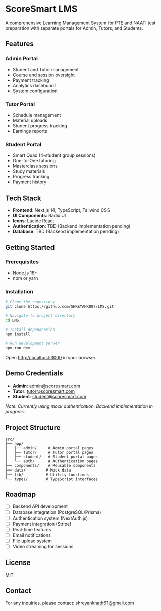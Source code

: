 # ScoreSmart LMS

A comprehensive Learning Management System for PTE and NAATI test preparation with separate portals for Admin, Tutors, and Students.

## Features

### Admin Portal
- Student and Tutor management
- Course and session oversight
- Payment tracking
- Analytics dashboard
- System configuration

### Tutor Portal
- Schedule management
- Material uploads
- Student progress tracking
- Earnings reports

### Student Portal
- Smart Quad (4-student group sessions)
- One-to-One tutoring
- Masterclass sessions
- Study materials
- Progress tracking
- Payment history

## Tech Stack

- **Frontend**: Next.js 14, TypeScript, Tailwind CSS
- **UI Components**: Radix UI
- **Icons**: Lucide React
- **Authentication**: TBD (Backend implementation pending)
- **Database**: TBD (Backend implementation pending)

## Getting Started

### Prerequisites
- Node.js 18+
- npm or yarn

### Installation

```bash
# Clone the repository
git clone https://github.com/SHREYANK007/LMS.git

# Navigate to project directory
cd LMS

# Install dependencies
npm install

# Run development server
npm run dev
```

Open [http://localhost:3000](http://localhost:3000) in your browser.

## Demo Credentials

- **Admin**: admin@scoresmart.com
- **Tutor**: tutor@scoresmart.com
- **Student**: student@scoresmart.com

*Note: Currently using mock authentication. Backend implementation in progress.*

## Project Structure

```
src/
├── app/
│   ├── admin/     # Admin portal pages
│   ├── tutor/     # Tutor portal pages
│   ├── student/   # Student portal pages
│   └── auth/      # Authentication pages
├── components/    # Reusable components
├── data/         # Mock data
├── lib/          # Utility functions
└── types/        # TypeScript interfaces
```

## Roadmap

- [ ] Backend API development
- [ ] Database integration (PostgreSQL/Prisma)
- [ ] Authentication system (NextAuth.js)
- [ ] Payment integration (Stripe)
- [ ] Real-time features
- [ ] Email notifications
- [ ] File upload system
- [ ] Video streaming for sessions

## License

MIT

## Contact

For any inquiries, please contact: shreyanknath61@gmail.com